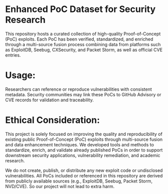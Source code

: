# Enhanced PoC Dataset for Security Research
This repository hosts a curated collection of high-quality Proof-of-Concept (PoC) exploits.
Each PoC has been verified, standardized, and enriched through a multi-source fusion process combining data from platforms such as ExploitDB, Seebug, CXSecurity, and Packet Storm, as well as official CVE entries.

# Usage:
Researchers can reference or reproduce vulnerabilities with consistent metadata.
Security communities may link these PoCs to GitHub Advisory or CVE records for validation and traceability.

# Ethical Consideration:
This project is solely focused on improving the quality and reproducibility of existing public Proof-of-Concept (PoC) exploits through multi-source fusion and data enhancement techniques.
We developed tools and methods to standardize, enrich, and validate already published PoCs in order to support downstream security applications, vulnerability remediation, and academic research.

We do not create, publish, or distribute any new exploit code or undisclosed vulnerabilities. All PoCs included or referenced in this repository are derived from publicly available sources (e.g., ExploitDB, Seebug, Packet Storm, NVD/CVE). So our project will not lead to extra harm.
